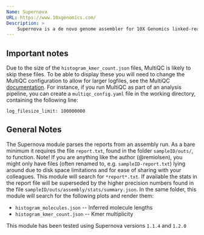 ```yaml
---
Name: Supernova
URL: https://www.10xgenomics.com/
Description: >
    Supernova is a de novo genome assembler for 10X Genomics linked-reads.
---
```


## Important notes

Due to the size of the `histogram_kmer_count.json` files, MultiQC is likely to skip these files. To be able to display these you will need to change the MultiQC configuration to allow for larger logfiles, see the MultiQC [documentation](http://multiqc.info/docs/#troubleshooting-1). For instance, if you run MultiQC as part of an analysis pipeline, you can create a `multiqc_config.yaml` file in the working directory, containing the following line:

```
log_filesize_limit: 100000000
```

## General Notes

The Supernova module parses the reports from an assembly run. As a bare minimum it requires the file `report.txt`, found in the folder `sampleID/outs/`, to function. Note! If you are anything like the author (@remiolsen), you might only have files (often renamed to, e.g. `sampleID-report.txt`) lying around due to disk space limitations and for ease of sharing with your colleagues. This module will search for `*report*.txt`. If available the stats in the report file will be superseded by the higher precision numbers found in the file `sampleID/outs/assembly/stats/summary.json`. In the same folder, this module will search for the following plots and render them:

* `histogram_molecules.json` -- Inferred molecule lengths
* `histogram_kmer_count.json` -- Kmer multiplicity

This module has been tested using Supernova versions `1.1.4` and `1.2.0`

